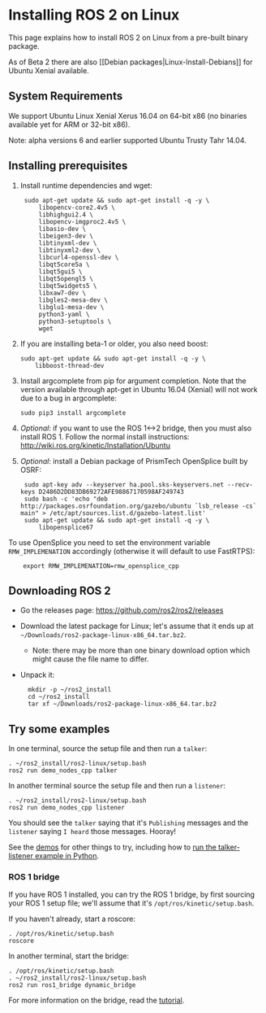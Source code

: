 # Installing ROS 2 on Linux

This page explains how to install ROS 2 on Linux from a pre-built binary package.

As of Beta 2 there are also [[Debian packages|Linux-Install-Debians]] for Ubuntu Xenial available.

## System Requirements

We support Ubuntu Linux Xenial Xerus 16.04 on 64-bit x86 (no binaries available yet for ARM or 32-bit x86).

Note: alpha versions 6 and earlier supported Ubuntu Trusty Tahr 14.04.

## Installing prerequisites

1. Install runtime dependencies and wget:

        sudo apt-get update && sudo apt-get install -q -y \
            libopencv-core2.4v5 \
            libhighgui2.4 \
            libopencv-imgproc2.4v5 \
            libasio-dev \
            libeigen3-dev \
            libtinyxml-dev \
            libtinyxml2-dev \
            libcurl4-openssl-dev \
            libqt5core5a \
            libqt5gui5 \
            libqt5opengl5 \
            libqt5widgets5 \
            libxaw7-dev \
            libgles2-mesa-dev \
            libglu1-mesa-dev \
            python3-yaml \
            python3-setuptools \
            wget

1.  If you are installing beta-1 or older, you also need boost:

        sudo apt-get update && sudo apt-get install -q -y \
            libboost-thread-dev

1.  Install argcomplete from pip for argument completion.  Note that the version available through apt-get in Ubuntu 16.04 (Xenial) will not work due to a bug in argcomplete:

        sudo pip3 install argcomplete

1. *Optional*: if you want to use the ROS 1<->2 bridge, then you must also install ROS 1.
  Follow the normal install instructions: http://wiki.ros.org/kinetic/Installation/Ubuntu

1. *Optional*: install a Debian package of PrismTech OpenSplice built by OSRF:

        sudo apt-key adv --keyserver ha.pool.sks-keyservers.net --recv-keys D2486D2DD83DB69272AFE98867170598AF249743
        sudo bash -c 'echo "deb http://packages.osrfoundation.org/gazebo/ubuntu `lsb_release -cs` main" > /etc/apt/sources.list.d/gazebo-latest.list'
        sudo apt-get update && sudo apt-get install -q -y \
            libopensplice67

  To use OpenSplice you need to set the environment variable `RMW_IMPLEMENATION` accordingly (otherwise it will default to use FastRTPS):

        export RMW_IMPLEMENATION=rmw_opensplice_cpp

## Downloading ROS 2

* Go the releases page: https://github.com/ros2/ros2/releases
* Download the latest package for Linux; let's assume that it ends up at `~/Downloads/ros2-package-linux-x86_64.tar.bz2`.
  * Note: there may be more than one binary download option which might cause the file name to differ.
* Unpack it:

        mkdir -p ~/ros2_install
        cd ~/ros2_install
        tar xf ~/Downloads/ros2-package-linux-x86_64.tar.bz2

## Try some examples

In one terminal, source the setup file and then run a `talker`:

    . ~/ros2_install/ros2-linux/setup.bash
    ros2 run demo_nodes_cpp talker
In another terminal source the setup file and then run a `listener`:

    . ~/ros2_install/ros2-linux/setup.bash
    ros2 run demo_nodes_cpp listener
You should see the `talker` saying that it's `Publishing` messages and the `listener` saying `I heard` those messages.
Hooray!

See the [demos](Tutorials) for other things to try, including how to [run the talker-listener example in Python](Python-Programming).

### ROS 1 bridge

If you have ROS 1 installed, you can try the ROS 1 bridge, by first sourcing your ROS 1 setup file; we'll assume that it's `/opt/ros/kinetic/setup.bash`.

If you haven't already, start a roscore:

    . /opt/ros/kinetic/setup.bash
    roscore

In another terminal, start the bridge:

    . /opt/ros/kinetic/setup.bash
    . ~/ros2_install/ros2-linux/setup.bash
    ros2 run ros1_bridge dynamic_bridge
For more information on the bridge, read the [tutorial](https://github.com/ros2/ros1_bridge/blob/master/README.md).
